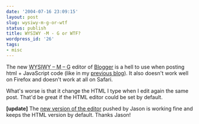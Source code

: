 ```yaml
---
date: '2004-07-16 23:09:15'
layout: post
slug: wysiwy-m-g-or-wtf
status: publish
title: WYSIWY -M - G or WTF?
wordpress_id: '26'
tags:
- misc
---
```


The new <abbr title="What You See Is What You Mostly Get">WYSIWY &#8211; M &#8211; G</abbr> editor of [Blogger](http://www.blogger.com/) is a hell to use when posting html + JavaScript code (like in my [previous blog](http://www.jmesnil.net/weblog/2004/07/bookmarklet-to-split-html-document.html)). It also doesn't work well on Firefox and doesn't work at all on Safari.

What's worse is that it change the HTML I type when I edit again the same post. That'd be great if the HTML editor could be set by default.

**[update]** The [new version of the editor](http://status.blogger.com/status.blogger/2004/07/weve-just-pushed-another-update-to.asp) pushed by Jason is working fine and keeps the HTML version by default. Thanks Jason!